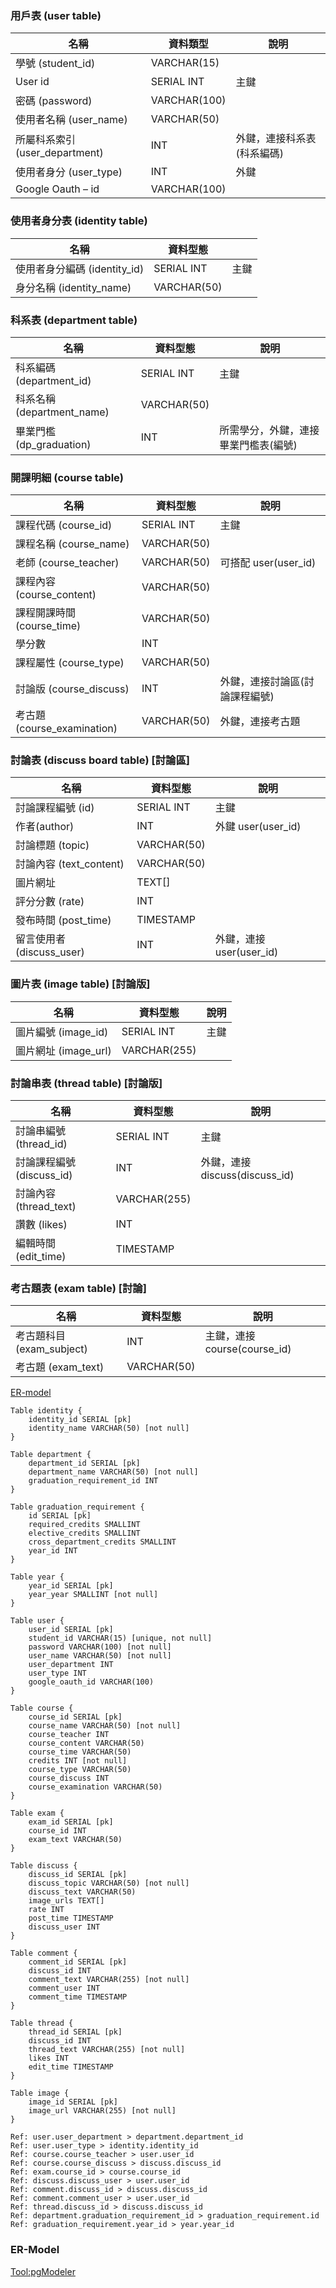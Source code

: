 ### 用戶表 (user table)

| 名稱                       | 資料類型         | 說明             |
|--------------------------|--------------|----------------|
| 學號 (student_id)          | VARCHAR(15)  |                |
| User id                  | SERIAL INT   | 主鍵             |
| 密碼 (password)            | VARCHAR(100) |                |
| 使用者名稱 (user_name)        | VARCHAR(50)  |                |
| 所屬科系索引 (user_department) | INT          | 外鍵，連接科系表(科系編碼) |
| 使用者身分 (user_type)        | INT          | 外鍵             |
| Google Oauth – id        | VARCHAR(100) |                |

### 使用者身分表 (identity table)

| 名稱                    | 資料型態        |    |
|-----------------------|-------------|----|
| 使用者身分編碼 (identity_id) | SERIAL INT  | 主鍵 |
| 身分名稱 (identity_name)  | VARCHAR(50) |    |

### 科系表 (department table)

| 名稱                     | 資料型態        | 說明                  |
|------------------------|-------------|---------------------|
| 科系編碼 (department_id)   | SERIAL INT  | 主鍵                  |
| 科系名稱 (department_name) | VARCHAR(50) |                     |
| 畢業門檻 (dp_graduation)   | INT         | 所需學分，外鍵，連接畢業門檻表(編號) |

### 開課明細 (course table)

| 名稱                       | 資料型態        | 說明                |
|--------------------------|-------------|-------------------|
| 課程代碼 (course_id)         | SERIAL INT  | 主鍵                |
| 課程名稱 (course_name)       | VARCHAR(50) |                   |
| 老師 (course_teacher)      | VARCHAR(50) | 可搭配 user(user_id) |
| 課程內容 (course_content)    | VARCHAR(50) |                   |
| 課程開課時間 (course_time)     | VARCHAR(50) |                   |
| 學分數                      | INT         |                   |
| 課程屬性 (course_type)       | VARCHAR(50) |                   |
| 討論版 (course_discuss)     | INT         | 外鍵，連接討論區(討論課程編號)  |
| 考古題 (course_examination) | VARCHAR(50) | 外鍵，連接考古題          |

### 討論表 (discuss board table) [討論區]

| 名稱                   | 資料型態        | 說明                  |
|----------------------|-------------|---------------------|
| 討論課程編號 (id)          | SERIAL INT  | 主鍵                  |
| 作者(author)           | INT         | 外鍵 user(user_id)    |
| 討論標題 (topic)         | VARCHAR(50) |                     |
| 討論內容 (text_content)  | VARCHAR(50) |                     |
| 圖片網址                 | TEXT[]      |                     |
| 評分分數 (rate)          | INT         |                     |
| 發布時間 (post_time)     | TIMESTAMP   |                     |
| 留言使用者 (discuss_user) | INT         | 外鍵，連接 user(user_id) |

### 圖片表 (image table) [討論版]

| 名稱               | 資料型態         | 說明 |
|------------------|--------------|----|
| 圖片編號 (image_id)  | SERIAL INT   | 主鍵 |
| 圖片網址 (image_url) | VARCHAR(255) |    |

### 討論串表 (thread table) [討論版]

| 名稱                  | 資料型態         | 說明                        |
|---------------------|--------------|---------------------------|
| 討論串編號 (thread_id)   | SERIAL INT   | 主鍵                        |
| 討論課程編號 (discuss_id) | INT          | 外鍵，連接 discuss(discuss_id) |
| 討論內容 (thread_text)  | VARCHAR(255) |                           |
| 讚數 (likes)          | INT          |                           |
| 編輯時間 (edit_time)    | TIMESTAMP    |                           |

### 考古題表 (exam table) [討論]

| 名稱                   | 資料型態        | 說明                      |
|----------------------|-------------|-------------------------|
| 考古題科目 (exam_subject) | INT         | 主鍵，連接 course(course_id) |
| 考古題 (exam_text)      | VARCHAR(50) |                         |

[ER-model](https://dbdiagram.io/home)

```
Table identity {
    identity_id SERIAL [pk]
    identity_name VARCHAR(50) [not null]
}

Table department {
    department_id SERIAL [pk]
    department_name VARCHAR(50) [not null]
    graduation_requirement_id INT
}

Table graduation_requirement {
    id SERIAL [pk]
    required_credits SMALLINT
    elective_credits SMALLINT
    cross_department_credits SMALLINT
    year_id INT
}

Table year {
    year_id SERIAL [pk]
    year_year SMALLINT [not null]
}

Table user {
    user_id SERIAL [pk]
    student_id VARCHAR(15) [unique, not null]
    password VARCHAR(100) [not null]
    user_name VARCHAR(50) [not null]
    user_department INT
    user_type INT
    google_oauth_id VARCHAR(100)
}

Table course {
    course_id SERIAL [pk]
    course_name VARCHAR(50) [not null]
    course_teacher INT
    course_content VARCHAR(50)
    course_time VARCHAR(50)
    credits INT [not null]
    course_type VARCHAR(50)
    course_discuss INT
    course_examination VARCHAR(50)
}

Table exam {
    exam_id SERIAL [pk]
    course_id INT
    exam_text VARCHAR(50)
}

Table discuss {
    discuss_id SERIAL [pk]
    discuss_topic VARCHAR(50) [not null]
    discuss_text VARCHAR(50)
    image_urls TEXT[]
    rate INT
    post_time TIMESTAMP
    discuss_user INT
}

Table comment {
    comment_id SERIAL [pk]
    discuss_id INT
    comment_text VARCHAR(255) [not null]
    comment_user INT
    comment_time TIMESTAMP
}

Table thread {
    thread_id SERIAL [pk]
    discuss_id INT
    thread_text VARCHAR(255) [not null]
    likes INT
    edit_time TIMESTAMP
}

Table image {
    image_id SERIAL [pk]
    image_url VARCHAR(255) [not null]
}

Ref: user.user_department > department.department_id
Ref: user.user_type > identity.identity_id
Ref: course.course_teacher > user.user_id
Ref: course.course_discuss > discuss.discuss_id
Ref: exam.course_id > course.course_id
Ref: discuss.discuss_user > user.user_id
Ref: comment.discuss_id > discuss.discuss_id
Ref: comment.comment_user > user.user_id
Ref: thread.discuss_id > discuss.discuss_id
Ref: department.graduation_requirement_id > graduation_requirement.id
Ref: graduation_requirement.year_id > year.year_id

```

### ER-Model

[Tool:pgModeler](https://pgmodeler.io/screenshots)